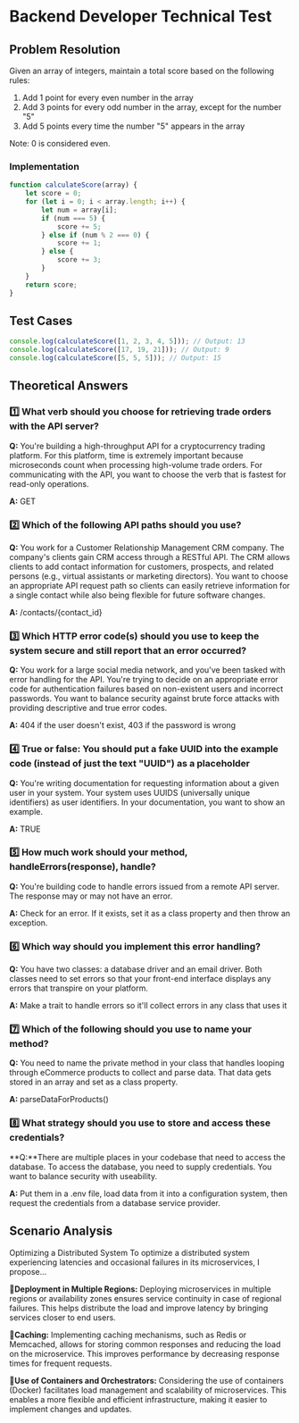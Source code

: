 # Backend Developer Technical Test

## Problem Resolution

Given an array of integers, maintain a total score based on the following rules:

1. Add 1 point for every even number in the array
2. Add 3 points for every odd number in the array, except for the number "5"
3. Add 5 points every time the number "5" appears in the array

Note: 0 is considered even.

### Implementation

```javascript
function calculateScore(array) {
    let score = 0;
    for (let i = 0; i < array.length; i++) {
        let num = array[i];
        if (num === 5) {
            score += 5;
        } else if (num % 2 === 0) {
            score += 1; 
        } else {
            score += 3;
        }
    }
    return score;
}
```

## Test Cases

```javascript
console.log(calculateScore([1, 2, 3, 4, 5])); // Output: 13
console.log(calculateScore([17, 19, 21])); // Output: 9
console.log(calculateScore([5, 5, 5])); // Output: 15
```


## Theoretical Answers

### 1️⃣ What verb should you choose for retrieving trade orders with the API server?


**Q:** You're building a high-throughput API for a cryptocurrency trading platform. For
this platform, time is extremely important because microseconds count when
processing high-volume trade orders. For communicating with the API, you want
to choose the verb that is fastest for read-only operations.

**A:** GET

### 2️⃣ Which of the following API paths should you use?

**Q:** You work for a Customer Relationship Management CRM company. The
company's clients gain CRM access through a RESTful API. The CRM allows
clients to add contact information for customers, prospects, and related persons
(e.g., virtual assistants or marketing directors). You want to choose an
appropriate API request path so clients can easily retrieve information for a
single contact while also being flexible for future software changes.


**A:** /contacts/{contact_id}

### 3️⃣ Which HTTP error code(s) should you use to keep the system secure and still report that an error occurred?


**Q:** You work for a large social media network, and you've been tasked with error
handling for the API. You're trying to decide on an appropriate error code for
authentication failures based on non-existent users and incorrect passwords.
You want to balance security against brute force attacks with providing
descriptive and true error codes.


**A:** 404 if the user doesn't exist, 403 if the password is wrong

### 4️⃣ True or false: You should put a fake UUID into the example code (instead of just the text "UUID") as a placeholder

**Q:** You're writing documentation for requesting information about a given user in
your system. Your system uses UUIDS (universally unique identifiers) as user
identifiers. In your documentation, you want to show an example.

**A:** TRUE

### 5️⃣ How much work should your method, handleErrors(response), handle?

**Q:** You're building code to handle errors issued from a remote API server. The
response may or may not have an error.

**A:** Check for an error. If it exists, set it as a class property and then throw an exception.

### 6️⃣ Which way should you implement this error handling?

**Q:** You have two classes: a database driver and an email driver. Both classes need
to set errors so that your front-end interface displays any errors that transpire
on your platform.

**A:** Make a trait to handle errors so it'll collect errors in any class that uses it

### 7️⃣ Which of the following should you use to name your method?

**Q:** You need to name the private method in your class that handles looping through
eCommerce products to collect and parse data. That data gets stored in an array
and set as a class property.

**A:**  parseDataForProducts()

### 8️⃣ What strategy should you use to store and access these credentials?

**Q:**There are multiple places in your codebase that need to access the database. To
access the database, you need to supply credentials. You want to balance
security with useability.

**A:** Put them in a .env file, load data from it into a configuration system, then
request the credentials from a database service provider.


## Scenario Analysis
Optimizing a Distributed System
To optimize a distributed system experiencing latencies and occasional failures in its microservices, I propose...

📌**Deployment in Multiple Regions:**
Deploying microservices in multiple regions or availability zones ensures service continuity in case of regional failures. This helps distribute the load and improve latency by bringing services closer to end users.

📌**Caching:**
Implementing caching mechanisms, such as Redis or Memcached, allows for storing common responses and reducing the load on the microservice. This improves performance by decreasing response times for frequent requests.

📌**Use of Containers and Orchestrators:**
Considering the use of containers (Docker) facilitates load management and scalability of microservices. This enables a more flexible and efficient infrastructure, making it easier to implement changes and updates.